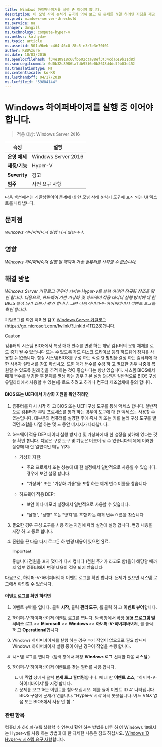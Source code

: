 ```yaml
---
title: Windows 하이퍼바이저를 실행 중 이어야 합니다.
description: 이 모범 사례 분석기 규칙에 의해 보고 된 문제를 해결 하려면 지침을 제공 합니다.
ms.prod: windows-server-threshold
ms.service: na
manager: dongill
ms.technology: compute-hyper-v
ms.author: kathydav
ms.topic: article
ms.assetid: 501a9beb-c464-46c0-88c5-e3e7e3e70101
author: KBDAzure
ms.date: 10/03/2016
ms.openlocfilehash: f34e10918c60fb602c3a88ef3434cda619b11d8d
ms.sourcegitcommit: 0d0b32c8986ba7db9536e0b8648d4ddf9b03e452
ms.translationtype: MT
ms.contentlocale: ko-KR
ms.lasthandoff: 04/17/2019
ms.locfileid: "59884144"
---
```

# <a name="windows-hypervisor-must-be-running"></a>Windows 하이퍼바이저를 실행 중 이어야 합니다.

>적용 대상: Windows Server 2016
  
|속성|설명|  
|-|-|  
|**운영 체제**|Windows Server 2016|  
|**제품/기능**|Hyper-V|  
|**Severity**|경고|  
|**범주**|사전 요구 사항|  
  
다음 섹션에서는 기울임꼴이이 문제에 대 한 모범 사례 분석기 도구에 표시 되는 UI 텍스트를 나타냅니다.  
  
## <a name="issue"></a>문제점  
  
*Windows 하이퍼바이저 실행 되지 않습니다.*  
  
## <a name="impact"></a>영향  
  
*Windows 하이퍼바이저 실행 될 때까지 가상 컴퓨터를 시작할 수 없습니다.*  
  
## <a name="resolution"></a>해결 방법  
  
*Windows Server 카탈로그 경우이 서버는 Hyper-v를 실행 하려면 정규화 참조를 확인 합니다. 다음으로, 하드웨어 기반 가상화 및 하드웨어 적용 데이터 실행 방지에 대 한 BIOS 설정 되어 있는지 확인 합니다. 그런 다음 하이퍼-V-하이퍼바이저 이벤트 로그를 확인 합니다.*  
  
카탈로그를 확인 하려면 참조 [Windows Server 카탈로그](https://go.microsoft.com/fwlink/?LinkId=111228) (https://go.microsoft.com/fwlink/?LinkId=111228)합니다.  
  
> [!CAUTION]  
> 컴퓨터의 시스템 BIOS에서 특정 매개 변수를 변경 하는 해당 컴퓨터의 운영 체제를 로드 중지 될 수 있습니다 또는 수 있도록 하드 디스크 드라이브 등의 하드웨어 장치를 사용할 수 없습니다. 항상 시스템 BIOS를 구성 하는 적절 한 방법을 결정 하는 컴퓨터에 대 한 사용자 설명서를 참조 하십시오. 또한 매개 변수를 수정 하 고 필요한 경우 나중에 복원할 수 있도록 원래 값을 추적 하는 것이 좋습니다는 항상 있습니다. 시스템 BIOS에서 매개 변수를 변경한 후 문제를 발생 하는 경우 기본 설정 (옵션은 일반적으로 BIOS 구성 유틸리티에서 사용할 수 있는)를 로드 하려고 하거나 컴퓨터 제조업체에 문의 합니다.  
  
#### <a name="to-verify-virtualization-support-in-the-bios-or-uefi"></a>BIOS 또는 UEFI에서 가상화 지원을 확인 하려면  
  
1.  컴퓨터를 다시 시작 하 고 BIOS 또는 UEFI 구성 도구를 통해 액세스 합니다. 일반적으로 컴퓨터가 부팅 프로세스를 통과 하는 경우이 도구에 대 한 액세스는 사용할 수 있는입니다. 대부분의 컴퓨터를 설정한 후에 즉시 키 또는 키를 눌러 구성 도구를 열려면 조합을 나열 하는 몇 초 동안 메시지가 나타납니다.  
  
2.  하드웨어 적용 DEP 데이터 실행 방지 () 및 가상화에 대 한 설정을 찾아에 있다는 것을 확인 합니다. 다음은 구성 도구 및 기능은 이름이 될 수 있습니다의 예에 이러한 설정에 대 한 일반적인 메뉴 위치:  
  
    -   가상화 지원:  
  
        -   주요 프로세서 또는 성능에 대 한 설정에서 일반적으로 사용할 수 있습니다. 경우에 보안 설정 합니다.  
  
        -   "가상화" 또는 "가상화 기술"을 포함 하는 매개 변수 이름을 찾습니다.  
  
    -   하드웨어 적용 DEP:  
  
        -   보안 이나 메모리 설정에서 일반적으로 사용할 수 있습니다.  
  
        -   "실행", "실행" 또는 "방지"를 포함 하는 매개 변수 이름을 찾습니다.  
  
3.  필요한 경우 구성 도구를 사용 하는 지침에 따라 설정에 설정 합니다. 변경 내용을 저장 하 고 종료 합니다.  
  
4.  전원을 끈 다음 다시 로그온 하 변경 내용이 있으면 완료.  
  
    > [!IMPORTANT]  
    > 좋습니다 전원을 끄지 껐다가 다시 켭니다 (전원 주기가 라고도 함)을이 해당할 때까지 일부 컴퓨터에서 변경 내용이 적용 되지 않습니다.  
  
다음으로, 하이퍼-V-하이퍼바이저 이벤트 로그를 확인 합니다. 문제가 있으면 시스템 로그에서 확인할 수 있습니다.  
  
#### <a name="to-check-the-event-logs"></a>이벤트 로그를 확인 하려면  
  
1.  이벤트 뷰어를 엽니다. 클릭 **시작**, 클릭 **관리 도구**, 를 클릭 하 고 **이벤트 뷰어**합니다.  
  
2.  하이퍼-V-하이퍼바이저 이벤트 로그를 엽니다. 탐색 창에서 확장 **응용 프로그램 및 서비스 로그** >> **Microsoft** >> **Windows** >> **하이퍼-V-하이퍼바이저**, 를 클릭 하 고 **Operational**합니다.  
  
3.  Windows 하이퍼바이저를 실행 하는 경우 추가 작업이 없으므로 필요 합니다. Windows 하이퍼바이저 실행 중이 아닌 경우이 작업을 수행 합니다.  
  
4.  시스템 로그를 엽니다. (탐색 창에서 확장 **Windows 로그** 선택한 다음 **시스템**.)  
  
5.  하이퍼-V-하이퍼바이저 이벤트를 찾는 필터를 사용 합니다.   
    1. 에 **작업** 창에서 클릭 **현재 로그 필터링**합니다. 에 대 한 **이벤트 소스**, "하이퍼-V-하이퍼바이저"를 지정 합니다.   
    2. 문제를 보고 하는 이벤트를 찾아보십시오. 예를 들어 이벤트 ID 41 나타냅니다 BIOS 구성에 문제가 있습니다. "Hyper-v 시작 하지 못했습니다. 어느 VMX 없음 또는 BIOS에서 사용 안 함. "  
  
### <a name="see-also"></a>관련 항목  
컴퓨터가 하이퍼-V를 실행할 수 있는지 확인 하는 방법을 비롯 하 여 Windows 10에서는 Hyper-v를 사용 하는 방법에 대 한 자세한 내용은 참조 하십시오. [Windows 10 Hyper-v 시스템 요구 사항](https://msdn.microsoft.com/virtualization/hyperv_on_windows/quick_start/walkthrough_compatibility)합니다. 


